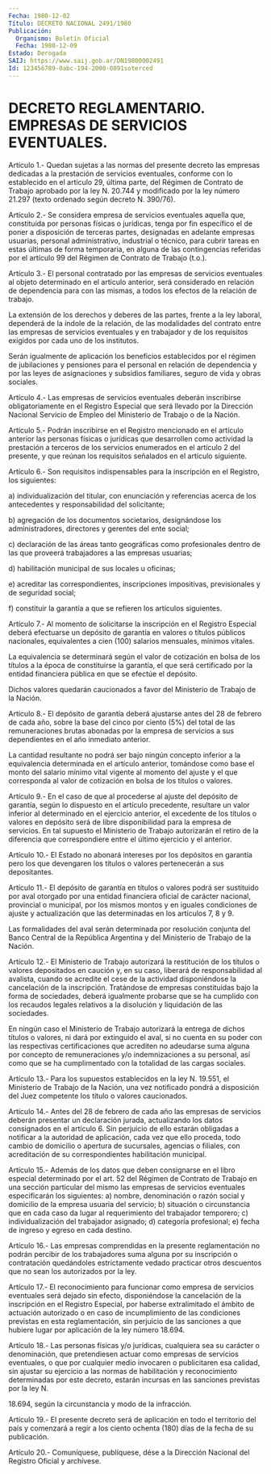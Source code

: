 ```yaml
---
Fecha: 1980-12-02
Título: DECRETO NACIONAL 2491/1980
Publicación:
  Organismo: Boletín Oficial
  Fecha: 1980-12-09
Estado: Derogada
SAIJ: https://www.saij.gob.ar/DN19800002491
Id: 123456789-0abc-194-2000-0891soterced
---
```

# DECRETO REGLAMENTARIO. EMPRESAS DE SERVICIOS EVENTUALES.

<a id="1"></a>
Artículo  1.- Quedan sujetas a las normas del presente decreto las empresas dedicadas  a  la  prestación  de servicios eventuales, conforme con lo establecido en el artículo 29,  última  parte,  del Régimen  de  Contrato  de  Trabajo  aprobado por la ley N. 20.744 y modificado por la ley número 21.297 (texto  ordenado  según decreto N. 390/76).

<a id="2"></a>
Artículo  2.-  Se  considera  empresa  de servicios eventuales aquella que, constituida por personas físicas  o  jurídicas,  tenga por  fin  específico  el de poner a disposición de terceras partes, designadas en adelante  empresas usuarias, personal administrativo, industrial o técnico, para  cubrir tareas en estas últimas de forma temporaria,  en  alguna  de  las  contingencias  referidas  por  el artículo 99 del Régimen de Contrato de Trabajo (t.o.).

<a id="3"></a>
Artículo  3.-  El  personal  contratado  por  las  empresas de servicios    eventuales   al  objeto  determinado  en  el  artículo anterior, será considerado  en relación de dependencia para con las mismas,  a  todos  los efectos de  la  relación  de  trabajo.

La extensión de los  derechos  y deberes de las partes, frente a la ley  laboral,  dependerá  de  la índole  de  la  relación,  de  las modalidades  del  contrato  entre    las    empresas  de  servicios eventuales y en trabajador y de los requisitos  exigidos  por  cada uno de los institutos.

Serán  igualmente  de aplicación los beneficios establecidos por el régimen de jubilaciones  y  pensiones  para el personal en relación de  dependencia  y  por  las  leyes  de  asignaciones  y  subsidios familiares, seguro de vida y obras sociales.

<a id="4"></a>
Artículo  4.-  Las  empresas  de  servicios eventuales deberán inscribirse  obligatoriamente  en  el Registro  Especial  que  será llevado  por  la  Dirección  Nacional  Servicio    de   Empleo  del Ministerio de  Trabajo  o de la Nación.

<a id="5"></a>
Artículo 5.- Podrán inscribirse en el Registro mencionado en el artículo  anterior las personas físicas o jurídicas que desarrollen como  actividad    la   prestación  a  terceros  de  los  servicios enumerados  en  el artículo  2  del  presente,  y  que  reúnan  los requisitos señalados en el artículo siguiente.

<a id="6"></a>
Artículo 6.- Son requisitos indispensables para la inscripción en el Registro, los siguientes:

a) individualización  del  titular,  con  enunciación y referencias acerca de los antecedentes y responsabilidad  del solicitante;

b)  agregación  de  los  documentos  societarios, designándose  los administradores,  directores  y  gerentes  del  ente  social;

c) declaración de las áreas tanto  geográficas  como  profesionales dentro  de  las que proveerá trabajadores a las empresas  usuarias;

d)  habilitación    municipal  de  sus  locales  u  oficinas;

e)  acreditar  las  correspondientes,   inscripciones  impositivas, previsionales y de seguridad social;

f)  constituir  la  garantía  a  que  se  refieren   los  artículos siguientes.

<a id="7"></a>
Artículo  7.-  Al  momento de solicitarse la inscripción en el Registro Especial deberá  efectuarse  un  depósito  de  garantía en valores  o  títulos públicos nacionales, equivalentes a cien  (100) salarios mensuales, mínimos vitales.

La equivalencia  se  determinará  según  el  valor de cotización en bolsa  de los títulos a la época de constituirse  la  garantía,  el que será  certificado  por  la entidad financiera pública en que se efectúe el depósito.

Dichos  valores quedarán caucionados  a  favor  del  Ministerio  de Trabajo de la Nación.

<a id="8"></a>
Artículo 8.- El depósito de garantía deberá ajustarse antes del 28 de  febrero de cada año, sobre la base del cinco por ciento (5%) del total  de  las remuneraciones brutas abonadas por la empresa de servicios a sus  dependientes  en  el  año inmediato anterior.

La cantidad resultante no podrá ser bajo  ningún  concepto inferior a  la  equivalencia determinada en el artículo anterior,  tomándose como base  el monto del salario mínimo vital vigente al momento del ajuste y el  que corresponda al valor de cotización en bolsa de los títulos o valores.

<a id="9"></a>
Artículo  9.-  En  el  caso de que al procederse al ajuste del depósito de garantía, según lo dispuesto en el artículo precedente,  resultare  un valor  inferior  al  determinado  en  el ejercicio  anterior, el excedente  de  los  títulos  o  valores  en depósito  será    de   libre  disponibilidad  para  la  empresa  de servicios. En tal supuesto  el Ministerio de Trabajo autorizarán el retiro  de  la  diferencia  que  correspondiere   entre  el  último ejercicio y el anterior.

<a id="10"></a>
Artículo 10.- El Estado no abonará intereses por los depósitos en  garantía   pero  los  que  devengaren  los  títulos  o  valores pertenecerán a sus depositantes.

<a id="11"></a>
Artículo  11.-  El  depósito  de garantía en títulos o valores podrá ser sustituido por aval otorgado  por  una entidad financiera oficial  de  carácter  nacional,  provincial o municipal,  por  los mismos montos y en iguales condiciones  de  ajuste  y actualización que las determinadas en los artículos 7, 8 y 9.

Las    formalidades  del  aval  serán  determinada  por  resolución conjunta  del  Banco  Central  de  la  República  Argentina  y  del Ministerio de Trabajo de la Nación.

<a id="12"></a>
Artículo 12.- El Ministerio de Trabajo autorizará la restitución  de  los títulos o valores depositados en caución y, en su  caso,  liberará  de  responsabilidad  al  avalista,  cuando  se acredite el  cese  de  la actividad disponiéndose la cancelación de la inscripción. Tratándose  de empresas constituidas bajo la forma de sociedades, deberá igualmente  probarse  que  se ha cumplido con los  recaudos  legales  relativos a la disolución y liquidación  de las sociedades.

En ningún caso el Ministerio  de  Trabajo  autorizará la entrega de dichos títulos o valores, ni dará por extinguido  el  aval,  si  no cuenta   en  su  poder  con  las  respectivas  certificaciones  que acrediten  no  adeudarse suma alguna por concepto de remuneraciones y/o indemnizaciones a su personal, así como que se ha cumplimentado con la totalidad de las cargas sociales.

<a id="13"></a>
Artículo  13.- Para los supuestos establecidos en la ley N. 19.551, el Ministerio  de  Trabajo  de  la  Nación, una vez notificado pondrá  a  disposición  del Juez competente los  título  o  valores caucionados.

<a id="14"></a>
Artículo 14.- Antes del 28 de febrero de cada año las empresas de servicios  deberán presentar un declaración jurada, actualizando los datos consignados  en  el  artículo  6.  Sin  perjuicio de ello estarán  obligadas  a notificar a la autoridad de aplicación,  cada vez que ello proceda,  todo  cambio  de  domicilio  o  apertura  de sucursales, agencias o filiales, con acreditación de su correspondientes habilitación municipal.

<a id="15"></a>
Artículo  15.- Además de los datos que deben consignarse en el libro especial determinado  por  el art. 52 del Régimen de Contrato de Trabajo en una sección particular  del  mismo  las  empresas  de servicios  eventuales  especificarán  los  siguientes:  a)  nombre, denominación  o razón social y domicilio de la empresa usuaria  del servicio; b) situación  o  circunstancia  que en cada caso da lugar al  requerimiento del trabajador  temporero;  c)  individualización del trabajador  asignado;  d)  categoría  profesional;  e) fecha de ingreso y egreso en cada destino.

<a id="16"></a>
Artículo  16.-  Las  empresas  comprendidas  en  la  presente reglamentación  no  podrán percibir de los trabajadores suma alguna por su inscripción o  contratación quedándoles estrictamente vedado practicar otros descuentos  que no sean los autorizados por la ley.

<a id="17"></a>
Artículo 17.- El reconocimiento para funcionar como empresa de servicios  eventuales  será  dejado  sin  efecto,  disponiéndose la cancelación de la inscripción en el Registro Especial,  por haberse extralimitado  el  ámbito  de  actuación  autorizado  o en caso  de incumplimiento de las condiciones previstas en esta reglamentación, sin perjuicio de las sanciones a que hubiere  lugar por aplicación de la ley número 18.694.

<a id="18"></a>
Artículo  18.-  Las personas físicas y/o jurídicas, cualquiera sea  su  carácter  o denominación,  que  pretendiesen  actuar  como empresas  de  servicios  eventuales,  o  que  por  cualquier  medio invocaren o publicitaren  esa  calidad,  sin ajustar su ejercicio a las normas de habilitación  y reconocimiento  determinadas por este decreto, estarán incursas en las sanciones previstas  por la ley N.

18.694, según la circunstancia y modo de la infracción.

<a id="19"></a>
Artículo 19.- El presente decreto será de aplicación en todo el territorio  del país y comenzará a regir a los ciento ochenta (180) días de la fecha de su publicación.

<a id="20"></a>
Artículo  20.-  Comuníquese,  publíquese,  dése a la Dirección Nacional del Registro Oficial y archívese.